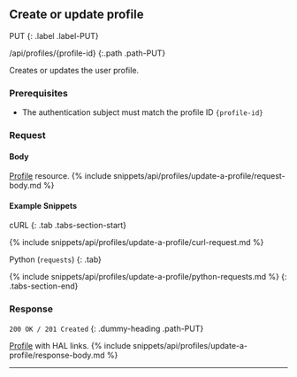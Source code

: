 ## Create or update profile

PUT
{: .label .label-PUT}

/api/profiles/{profile-id}
{:.path .path-PUT}

Creates or updates the user profile.

### Prerequisites

- The authentication subject must match the profile ID `{profile-id}`

### Request

#### Body
[Profile](#profile) resource.
{% include snippets/api/profiles/update-a-profile/request-body.md %}

#### Example Snippets
cURL
{: .tab .tabs-section-start}

{% include snippets/api/profiles/update-a-profile/curl-request.md %}

Python (`requests`)
{: .tab}

{% include snippets/api/profiles/update-a-profile/python-requests.md %}
{: .tabs-section-end}

### Response
`200 OK / 201 Created`
{: .dummy-heading .path-PUT}

[Profile](#profile) with HAL links.
{% include snippets/api/profiles/update-a-profile/response-body.md %}

---
